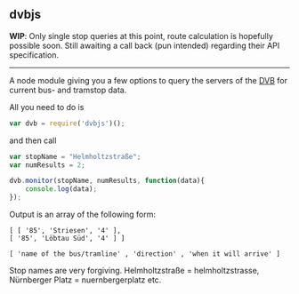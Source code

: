 ## dvbjs

**WIP**: Only single stop queries at this point, route calculation is hopefully possible soon. Still awaiting a call back (pun intended) regarding their API specification.

---

A node module giving you a few options to query the servers of the [DVB](http://dvb.de) for current bus- and tramstop data.

All you need to do is

```js
var dvb = require('dvbjs')();
````

and then call

```js
var stopName = "Helmholtzstraße";
var numResults = 2;

dvb.monitor(stopName, numResults, function(data){
    console.log(data);
});

```

Output is an array of the following form:

```
[ [ '85', 'Striesen', '4' ],
[ '85', 'Löbtau Süd', '4' ] ]
```

```
[ 'name of the bus/tramline' , 'direction' , 'when it will arrive' ]
```
Stop names are very forgiving. Helmholtzstraße = helmholtzstrasse, Nürnberger Platz = nuernbergerplatz etc.
